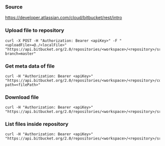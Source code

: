 ### Source
https://developer.atlassian.com/cloud/bitbucket/rest/intro

### Upload file to repository
```
curl -X POST -H "Authorization: Bearer <apiKey>" -F "<uploadFile>=@./<localFile>" "https://api.bitbucket.org/2.0/repositories/<workspace>/<repository>/src?branch=master"
```

### Get meta data of file
```
curl -H "Authorization: Bearer <apiKey>" "https://api.bitbucket.org/2.0/repositories/<workspace>/<repository>/commits?path=<filePath>"
```

### Download file
```
curl -H "Authorization: Bearer <apiKey>" "https://api.bitbucket.org/2.0/repositories/<workspace>/<repository>/src/master/<filePath>"
```

### List files inside repository
```
curl -H "Authorization: Bearer <apiKey>" "https://api.bitbucket.org/2.0/repositories/<workspace>/<repository>/src/master/"
```

